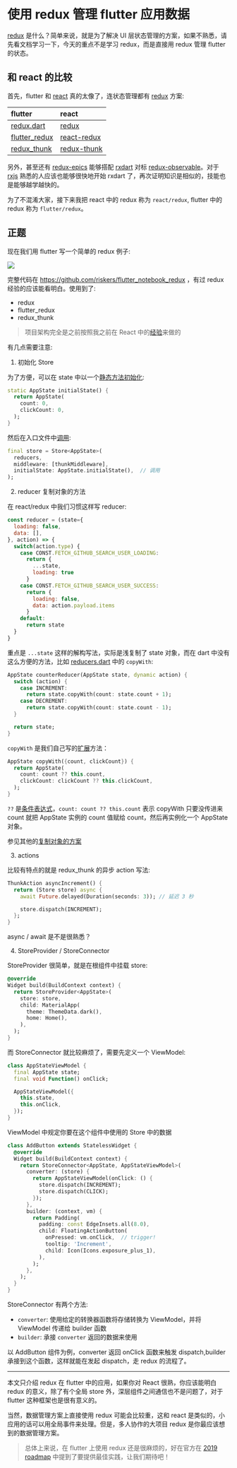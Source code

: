 # 使用 redux 管理 flutter 应用数据

[redux](https://github.com/reduxjs/redux) 是什么？简单来说，就是为了解决 UI 层状态管理的方案，如果不熟悉，请先看文档学习一下，今天的重点不是学习 redux，而是直接用 redux 管理 flutter 的状态。

## 和 react 的比较

首先，flutter 和 [react](https://github.com/facebook/react) 真的太像了，连状态管理都有 [redux](https://github.com/reduxjs/redux) 方案:

| flutter | react |
| :--- | :-- |
| [redux.dart](https://github.com/johnpryan/redux.dart) | [redux](https://github.com/reduxjs/redux) |
| [flutter_redux](https://github.com/brianegan/flutter_redux) | [react-redux](https://github.com/reduxjs/react-redux) |
| [redux_thunk](https://github.com/brianegan/redux_thunk) | [redux-thunk](https://github.com/reduxjs/redux-thunk) |

另外，甚至还有 [redux-epics](https://pub.dartlang.org/packages/redux_epics) 能够搭配 [rxdart](https://github.com/ReactiveX/rxdart)  对标 [redux-observable](https://github.com/redux-observable/redux-observable)。对于 [rxjs](https://github.com/ReactiveX/rxjs) 熟悉的人应该也能够很快地开始 rxdart 了，再次证明知识是相似的，技能也是能够越学越快的。

为了不混淆大家，接下来我把 react 中的 redux 称为 `react/redux`, flutter 中的 redux 称为 `flutter/redux`。

## 正题

现在我们用 flutter 写一个简单的 redux 例子:

![](./assets/redux.gif)

完整代码在 https://github.com/riskers/flutter_notebook_redux ，有过 redux 经验的应该能看明白。使用到了:

* redux
* flutter_redux
* redux_thunk

> 项目架构完全是之前按照我之前在 React 中的[经验](https://www.zhihu.com/question/50750032/answer/352985483)来做的

有几点需要注意:

1. 初始化 Store

  为了方便，可以在 state 中以一个[静态方法初始化](https://github.com/riskers/flutter_notebook_redux/blob/master/lib/store/main.dart#L20-L25):

  ```dart
  static AppState initialState() {
    return AppState(
      count: 0,
      clickCount: 0,
    );
  }
  ```

  然后在入口文件中[调用](https://github.com/riskers/flutter_notebook_redux/blob/master/lib/main.dart#L12):

  ```dart
  final store = Store<AppState>(
    reducers,
    middleware: [thunkMiddleware],
    initialState: AppState.initialState(),  // 调用
  );
  ```

2. reducer 复制对象的方法

  在 react/redux 中我们习惯这样写 reducer:

  ```js
  const reducer = (state={
    loading: false,
    data: [],
  }, action) => {
    switch(action.type) {
      case CONST.FETCH_GITHUB_SEARCH_USER_LOADING:
        return {
          ...state,
          loading: true
        }
      case CONST.FETCH_GITHUB_SEARCH_USER_SUCCESS:
        return {
          loading: false,
          data: action.payload.items
        }
      default:
        return state
    }
  }
  ```

  重点是 `...state` 这样的解构写法，实际是浅复制了 state 对象，而在 dart 中没有这么方便的方法，比如 [reducers.dart](https://github.com/riskers/flutter_notebook_redux/blob/master/lib/pages/home/reducers.dart#L4) 中的 `copyWith`:

  ```dart
  AppState counterReducer(AppState state, dynamic action) {
    switch (action) {
      case INCREMENT:
        return state.copyWith(count: state.count + 1);
      case DECREMENT:
        return state.copyWith(count: state.count - 1);
    }

    return state;
  }
  ```

  `copyWith` 是我们自己写的[扩展](https://github.com/riskers/flutter_notebook_redux/blob/master/lib/store/main.dart#L13-L18)方法：

  ```dart
  AppState copyWith({count, clickCount}) {
    return AppState(
      count: count ?? this.count,
      clickCount: clickCount ?? this.clickCount,
    );
  }
  ```

  `??` 是[条件表达式](https://www.dartlang.org/guides/language/language-tour#conditional-expressions)，`count: count ?? this.count` 表示 copyWith 只要没传进来 count 就把 AppState 实例的 count 值赋给 count，然后再实例化一个 AppState 对象。

  参见其他的[复制对象的方案](https://github.com/johnpryan/redux.dart/issues/21)

3. actions

  比较有特点的就是 redux_thunk 的异步 action 写法:

  ```dart
  ThunkAction asyncIncrement() {
    return (Store store) async {
      await Future.delayed(Duration(seconds: 3)); // 延迟 3 秒

      store.dispatch(INCREMENT);
    };
  }
  ```

  async / await 是不是很熟悉？

4. StoreProvider / StoreConnector

  StoreProvider 很简单，就是在根组件中挂载 store:

  ```dart
  @override
  Widget build(BuildContext context) {
    return StoreProvider<AppState>(
      store: store,
      child: MaterialApp(
        theme: ThemeData.dark(),
        home: Home(),
      ),
    );
  }
  ```

  而 StoreConnector 就比较麻烦了，需要先定义一个 ViewModel:

  ```dart
  class AppStateViewModel {
    final AppState state;
    final void Function() onClick;

    AppStateViewModel({
      this.state,
      this.onClick,
    });
  }
  ```

  ViewModel 中规定你要在这个组件中使用的 Store 中的数据

  ```dart
  class AddButton extends StatelessWidget {
    @override
    Widget build(BuildContext context) {
      return StoreConnector<AppState, AppStateViewModel>(
        converter: (store) {
          return AppStateViewModel(onClick: () {
            store.dispatch(INCREMENT);
            store.dispatch(CLICK);
          });
        },
        builder: (context, vm) {
          return Padding(
            padding: const EdgeInsets.all(8.0),
            child: FloatingActionButton(
              onPressed: vm.onClick,  // trigger!
              tooltip: 'Increment',
              child: Icon(Icons.exposure_plus_1),
            ),
          );
        },
      );
    }
  }
  ```

  StoreConnector 有两个方法:

  * `converter`: 使用给定的转换器函数将存储转换为 ViewModel，并将 ViewModel 传递给 builder 函数
  * `builder`: 承接 `converter` 返回的数据来使用

  以 AddButton 组件为例，converter 返回 onClick 函数来触发 dispatch,builder 承接到这个函数，这样就能在发起 dispatch，走 redux 的流程了。

----

本文只介绍 redux 在 flutter 中的应用，如果你对 React 很熟，你应该能明白 redux 的意义，除了有个全局 store 外，深层组件之间通信也不是问题了，对于 flutter 这种框架也是很有意义的。

当然，数据管理方案上直接使用 redux 可能会比较重，这和 react 是类似的，小应用的话可以用全局事件来处理。但是，多人协作的大项目 redux 是你最应该想到的数据管理方案。

> 总体上来说，在 flutter 上使用 redux 还是很麻烦的，好在官方在 [2019 roadmap](https://github.com/flutter/flutter/wiki/Roadmap#ease-of-adoption) 中提到了要提供最佳实践，让我们期待吧！